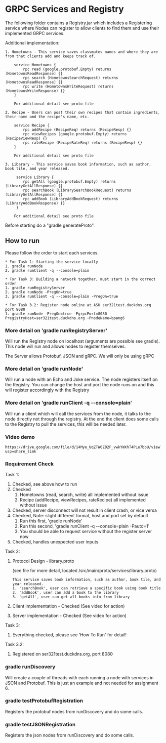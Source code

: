 # GRPC Services and Registry

The following folder contains a Registry.jar which includes a Registering service where Nodes can register to allow clients to find them and use their implemented GRPC services. 

Additional implementation:

    1. Hometowns - This service saves classmates names and where they are from that clients add and keeps track of. 
        
        service Hometowns {
            rpc read (google.protobuf.Empty) returns (HometownsReadResponse) {}
            rpc search (HometownsSearchRequest) returns (HometownsReadResponse) {}
            rpc write (HometownsWriteRequest) returns (HometownsWriteResponse) {}
        }

        For additional detail see proto file

    2. Recipe - Users can post their own recipes that contain ingredients, their name and the recipe's name, etc.
        
        service Recipe {
            rpc addRecipe (RecipeReq) returns (RecipeResp) {}
            rpc viewRecipes (google.protobuf.Empty) returns (RecipeViewResp) {}
            rpc rateRecipe (RecipeRateReq) returns (RecipeResp) {}
        }

        For additional detail see proto file

    3. Libarary - This service saves book information, such as author, book tile, and year released.
      
         service Library {
            rpc getAll (google.protobuf.Empty) returns (LibraryGetAllResponse) {}
            rpc searchBook (LibrarySearchBookRequest) returns (LibraryGetAllResponse) {}
            rpc addBook (LibraryAddBookRequest) returns (LibraryAddBookResponse) {}
         }

        For additional detail see proto file

Before starting do a "gradle generateProto".

## How to run
Please follow the order to start each services.
```
* For Task 1: Starting the service locally
1. gradle runNode
2. gradle runClient -q --console=plain

* For Task 3: Building a network together, must start in the correct order
1. gradle runRegistryServer
2. gradle runNode -PregOn=true
3. gradle runClient -q --console=plain -PregOn=true

* For Task 3.2: Register node online at ASU ser321test.duckdns.org port 8080
1. gradle runNode -PregOn=true -PgrpcPort=8080 -PregistryHost=ser321test.duckdns.org -PnodeName=bpang6
```

### More detail on 'gradle runRegistryServer'
Will run the Registry node on localhost (arguments are possible see gradle). This node will run and allows nodes to register themselves. 

The Server allows Protobuf, JSON and gRPC. We will only be using gRPC

### More detail on 'gradle runNode'
Will run a node with an Echo and Joke service. The node registers itself on the Registry. You can change the host and port the node runs on and this will register accordingly with the Registry

### More detail on 'gradle runClient -q --console=plain'
Will run a client which will call the services from the node, it talks to the node directly not through the registry. At the end the client does some calls to the Registry to pull the services, this will be needed later.

### Video demo
```
https://drive.google.com/file/d/14Mye_UqZTW6Z02F_vwkYWXhT4PLe7bbU/view?usp=share_link
```

### Requirement Check
Task 1:
1. Checked, see above how to run
2. Checked
   1. Hometowns (read, search, write) all implemented without issue
   2. Recipe (addRecipe, viewRecipes, rateRecipe) all implemented without issue
3. Checked, server disconnect will not result in client crash, or vice versa
4. Checked, Note: slight different format, host and port set by default 
   1. Run this first, 'gradle runNode'
   2. Run this second, 'gradle runClient -q --console=plain -Pauto=1'
   3. You should be able to request service without the register server now
5. Checked, handles unexpected user inputs

Task 2: 
1. Protocol Design - library.proto 
   
   (see file for more detail, located /src/main/proto/services/library.proto)
   ```
   This service saves book information, such as author, book tile, and year released.
   1. 'searchBook', user can retrieve a specific book using book title
   2. 'addBook', user can add a book to the library
   3. 'getAll', user can get all books info from library
      ```
2. Client implementation - Checked (See video for action)
3. Server implementation - Checked (See video for action)

Task 3:
1. Everything checked, please see 'How To Run' for detail!

Task 3.2:
1. Registered on ser321test.duckdns.org, port 8080


### gradle runDiscovery
Will create a couple of threads with each running a node with services in JSON and Protobuf. This is just an example and not needed for assignment 6. 

### gradle testProtobufRegistration
Registers the protobuf nodes from runDiscovery and do some calls. 

### gradle testJSONRegistration
Registers the json nodes from runDiscovery and do some calls. 
